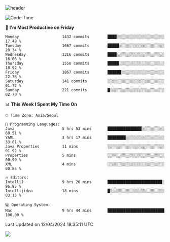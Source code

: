 ![header](https://capsule-render.vercel.app/api?type=Egg&color=timeAuto&height=300&section=header&text=PoPo&fontSize=90&animation=fadeIn)

  <!--START_SECTION:waka-->
![Code Time](http://img.shields.io/badge/Code%20Time-1%2C562%20hrs%206%20mins-blue)

📅 **I'm Most Productive on Friday** 

```text
Monday                   1432 commits        ████░░░░░░░░░░░░░░░░░░░░░   17.48 % 
Tuesday                  1667 commits        █████░░░░░░░░░░░░░░░░░░░░   20.34 % 
Wednesday                1316 commits        ████░░░░░░░░░░░░░░░░░░░░░   16.06 % 
Thursday                 1550 commits        █████░░░░░░░░░░░░░░░░░░░░   18.92 % 
Friday                   1867 commits        ██████░░░░░░░░░░░░░░░░░░░   22.78 % 
Saturday                 141 commits         ░░░░░░░░░░░░░░░░░░░░░░░░░   01.72 % 
Sunday                   221 commits         █░░░░░░░░░░░░░░░░░░░░░░░░   02.70 % 
```


📊 **This Week I Spent My Time On** 

```text
🕑︎ Time Zone: Asia/Seoul

💬 Programming Languages: 
Java                     5 hrs 53 mins       ███████████████░░░░░░░░░░   60.51 % 
YAML                     3 hrs 17 mins       ████████░░░░░░░░░░░░░░░░░   33.81 % 
Java Properties          11 mins             ░░░░░░░░░░░░░░░░░░░░░░░░░   01.92 % 
Properties               5 mins              ░░░░░░░░░░░░░░░░░░░░░░░░░   00.99 % 
XML                      4 mins              ░░░░░░░░░░░░░░░░░░░░░░░░░   00.85 % 

🔥 Editors: 
IntelliJ                 9 hrs 26 mins       ████████████████████████░   96.85 % 
Intellijidea             18 mins             █░░░░░░░░░░░░░░░░░░░░░░░░   03.15 % 

💻 Operating System: 
Mac                      9 hrs 44 mins       █████████████████████████   100.00 % 
```


 Last Updated on 12/04/2024 18:35:11 UTC
<!--END_SECTION:waka-->



<img src="https://capsule-render.vercel.app/api?type=Egg&color=timeAuto&height=300&section=footer&text=PoPo&fontSize=90&animation=fadeIn&reversal=true" />
